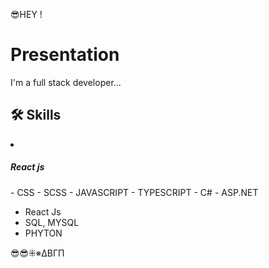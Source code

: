 😎HEY !

# Presentation

I'm a full stack developer...


## 🛠 Skills

 <li><h5>React js</h5></li>
 - CSS
 - SCSS
 - JAVASCRIPT
 - TYPESCRIPT
 - C# 
 - ASP.NET

 - React Js
 - SQL, MYSQL
 - PHYTON

😎😎⁜※ΔΒΓΠ



<!--
**MCTambu/MCTambu** is a ✨ _special_ ✨ repository because its `README.md` (this file) appears on your GitHub profile.

Here are some ideas to get you started:

- 🔭 I’m currently working on ...
- 🌱 I’m currently learning ...
- 👯 I’m looking to collaborate on ...
- 🤔 I’m looking for help with ...
- 💬 Ask me about ...
- 📫 How to reach me: ...
- 😄 Pronouns: ...
- ⚡ Fun fact: ...
-->

